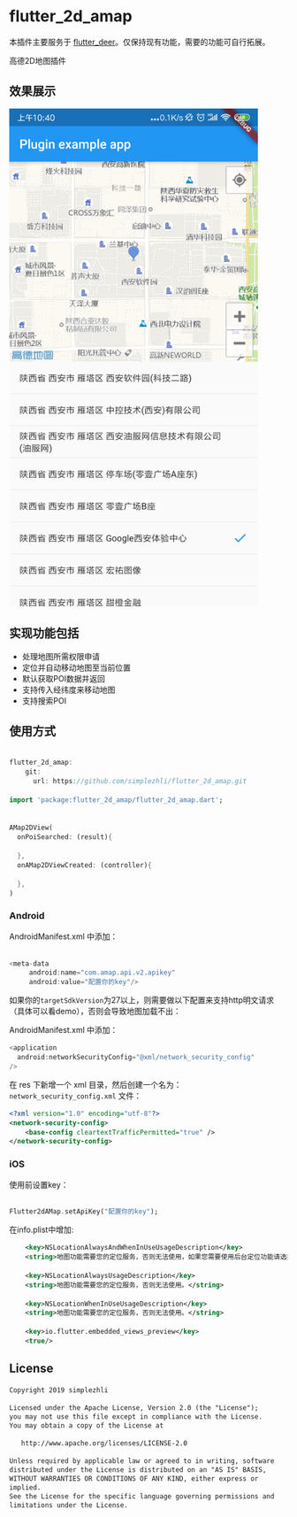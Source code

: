 # flutter_2d_amap

本插件主要服务于 [flutter_deer](https://github.com/simplezhli/flutter_deer)。仅保持现有功能，需要的功能可自行拓展。

高德2D地图插件

## 效果展示

<img src="preview/Screenshot_1.jpg" width="450px"/>

## 实现功能包括

* 处理地图所需权限申请
* 定位并自动移动地图至当前位置
* 默认获取POI数据并返回
* 支持传入经纬度来移动地图
* 支持搜索POI

## 使用方式

```dart

flutter_2d_amap:
    git:
      url: https://github.com/simplezhli/flutter_2d_amap.git

import 'package:flutter_2d_amap/flutter_2d_amap.dart';


AMap2DView(
  onPoiSearched: (result){

  },
  onAMap2DViewCreated: (controller){

  },
)

```

### Android

AndroidManifest.xml 中添加：

```java

<meta-data
     android:name="com.amap.api.v2.apikey"
     android:value="配置你的key"/>

```

如果你的`targetSdkVersion`为27以上，则需要做以下配置来支持http明文请求（具体可以看demo），否则会导致地图加载不出：

AndroidManifest.xml 中添加：

```java
<application
  android:networkSecurityConfig="@xml/network_security_config"
/>

```

在 res 下新增一个 xml 目录，然后创建一个名为：`network_security_config.xml` 文件：

```xml
<?xml version="1.0" encoding="utf-8"?>
<network-security-config>
    <base-config cleartextTrafficPermitted="true" />
</network-security-config>
```

### iOS

使用前设置key：

```dart

Flutter2dAMap.setApiKey("配置你的key");

```

在info.plist中增加:

```xml
    <key>NSLocationAlwaysAndWhenInUseUsageDescription</key>
    <string>地图功能需要您的定位服务，否则无法使用，如果您需要使用后台定位功能请选择“始终允许”。</string>

    <key>NSLocationAlwaysUsageDescription</key>
    <string>地图功能需要您的定位服务，否则无法使用。</string>

    <key>NSLocationWhenInUseUsageDescription</key>
    <string>地图功能需要您的定位服务，否则无法使用。</string>

    <key>io.flutter.embedded_views_preview</key>
    <true/>

```

## License

	Copyright 2019 simplezhli

    Licensed under the Apache License, Version 2.0 (the "License");
    you may not use this file except in compliance with the License.
    You may obtain a copy of the License at

       http://www.apache.org/licenses/LICENSE-2.0

    Unless required by applicable law or agreed to in writing, software
    distributed under the License is distributed on an "AS IS" BASIS,
    WITHOUT WARRANTIES OR CONDITIONS OF ANY KIND, either express or implied.
    See the License for the specific language governing permissions and
    limitations under the License.
